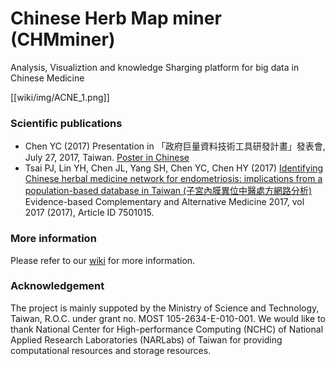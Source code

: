 # Chinese Herb Map miner (CHMminer)
Analysis, Visualiztion and knowledge Sharging platform for big data in Chinese Medicine

[[wiki/img/ACNE_1.png]]

### Scientific publications
- Chen YC (2017) Presentation in 「政府巨量資料技術工具研發計畫」發表會, July 27, 2017, Taiwan.  [Poster in Chinese](https://github.com/Yuchunchen/CHMminer/blob/master/wiki/img/Presentation.20170725.jpg)
- Tsai PJ, Lin YH, Chen JL, Yang SH, Chen YC, Chen HY (2017) [Identifying Chinese herbal medicine network for endometriosis: implications from a population-based database in Taiwan  (子宮內膜異位中醫處方網路分析)](https://www.hindawi.com/journals/ecam/2017/7501015/) Evidence-based Complementary and Alternative Medicine 2017, vol 2017 (2017), Article ID 7501015.

### More information
Please refer to our [wiki](https://github.com/Yuchunchen/CHMminer/wiki) for more information.

### Acknowledgement ###
The project is mainly suppoted by the Ministry of Science and Technology, Taiwan, R.O.C. under grant no. MOST 105-2634-E-010-001. We would like to thank National Center for High-performance Computing (NCHC) of National Applied Research Laboratories (NARLabs) of Taiwan for providing computational resources and storage resources.
